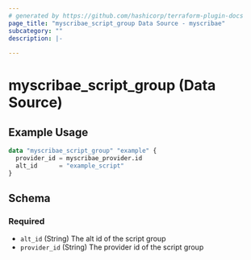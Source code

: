 ```yaml
---
# generated by https://github.com/hashicorp/terraform-plugin-docs
page_title: "myscribae_script_group Data Source - myscribae"
subcategory: ""
description: |-
  
---
```


# myscribae_script_group (Data Source)



## Example Usage

```terraform
data "myscribae_script_group" "example" {
  provider_id = myscribae_provider.id
  alt_id      = "example_script"
}
```

<!-- schema generated by tfplugindocs -->
## Schema

### Required

- `alt_id` (String) The alt id of the script group
- `provider_id` (String) The provider id of the script group
